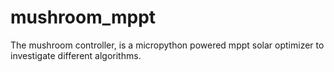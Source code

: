 # mushroom_mppt
The mushroom controller, is a micropython powered mppt solar optimizer to investigate different algorithms.
